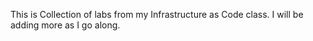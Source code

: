 This is Collection of labs from my Infrastructure as Code class. I will be adding more as I go along.